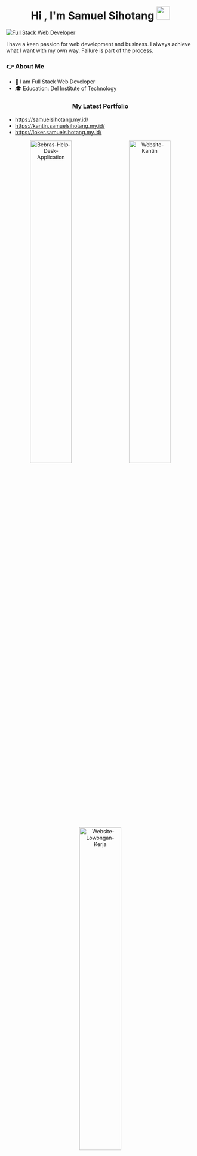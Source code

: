 <h1 align="center"><b>Hi , I'm Samuel Sihotang </b><img src="https://media.giphy.com/media/hvRJCLFzcasrR4ia7z/giphy.gif" width="35"></h1>

<a href="#my-programming-tasks"><img src="https://readme-typing-svg.demolab.com?font=Cairo+Play&color=2AA889&size=23&height=50&lines=Full Stack Web Developer;PHP Laravel Developer" alt="Full Stack Web Developer"/></a>

I have a keen passion for web development and business. I always achieve what I want with my own way. Failure is part of the process.

<!--<a href="#my-programming-tasks">[![Top Langs](https://github-readme-stats.vercel.app/api/top-langs/?username=samuelsihotang1&theme=gotham&hide_border=true&hide=makefile)](https://github.com/anuraghazra/github-readme-stats)</a>-->

### 👉 About Me</h3>

- 🌱 I am Full Stack Web Developer
- 🎓 Education: Del Institute of Technology

<h3 align="center">My Latest Portfolio</h3>

- https://samuelsihotang.my.id/
- https://kantin.samuelsihotang.my.id/
- https://loker.samuelsihotang.my.id/
<!-- <br>
<!--   <div align="center">
   <a href="https://github.com/samuelsihotang1/Bebras-Help-Desk-Application"><img src="https://denvercoder1-github-readme-stats.vercel.app/api/pin/?username=samuelsihotang1&repo=Bebras-Help-Desk-Application&theme=gotham&hide_border=true&show_description=false" alt="Bebras-Help-Desk-Application" width="47%"></a>
  &nbsp;&nbsp;&nbsp;&nbsp;&nbsp;
  <a href="https://github.com/samuelsihotang1/QnA-Website"><img src="https://denvercoder1-github-readme-stats.vercel.app/api/pin/?username=samuelsihotang1&repo=QnA-Website&theme=gotham&hide_border=true&show_description=false" alt="QnA-Website" width="47%"></a>
  </div> -->
  
  <div align="center">
  <a href="https://github.com/samuelsihotang1/Bebras-Help-Desk-Application"><img src="https://denvercoder1-github-readme-stats.vercel.app/api/pin/?username=samuelsihotang1&repo=Bebras-Help-Desk-Application&theme=gotham&hide_border=true&show_description=false" alt="Bebras-Help-Desk-Application" width="47%"></a>
  &nbsp;&nbsp;&nbsp;&nbsp;&nbsp;
   <a href="https://github.com/samuelsihotang1/Website-Kantin"><img src="https://denvercoder1-github-readme-stats.vercel.app/api/pin/?username=samuelsihotang1&repo=Website-Kantin&theme=gotham&hide_border=true&show_description=false" alt="Website-Kantin" width="47%"></a>
  </div>
  
  <div align="center">
  <a href="https://github.com/samuelsihotang1/Website-Lowongan-Kerja"><img src="https://denvercoder1-github-readme-stats.vercel.app/api/pin/?username=samuelsihotang1&repo=Website-Lowongan-Kerja&theme=gotham&hide_border=true&show_description=false" alt="Website-Lowongan-Kerja" width="47%"></a>
  </div>
